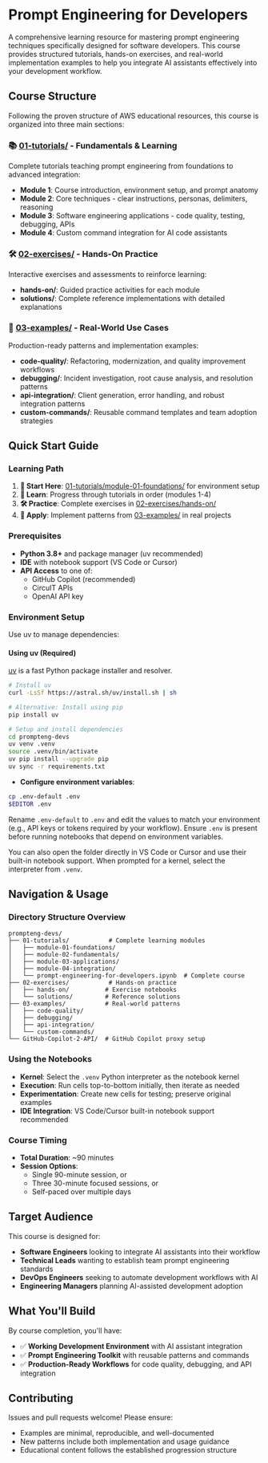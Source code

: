 # Prompt Engineering for Developers

A comprehensive learning resource for mastering prompt engineering techniques specifically designed for software developers. This course provides structured tutorials, hands-on exercises, and real-world implementation examples to help you integrate AI assistants effectively into your development workflow.

## Course Structure

Following the proven structure of AWS educational resources, this course is organized into three main sections:

### 📚 [01-tutorials/](./01-tutorials/) - Fundamentals & Learning
Complete tutorials teaching prompt engineering from foundations to advanced integration:
- **Module 1**: Course introduction, environment setup, and prompt anatomy
- **Module 2**: Core techniques - clear instructions, personas, delimiters, reasoning  
- **Module 3**: Software engineering applications - code quality, testing, debugging, APIs
- **Module 4**: Custom command integration for AI code assistants

### 🛠️ [02-exercises/](./02-exercises/) - Hands-On Practice
Interactive exercises and assessments to reinforce learning:
- **hands-on/**: Guided practice activities for each module
- **solutions/**: Complete reference implementations with detailed explanations

### 🎯 [03-examples/](./03-examples/) - Real-World Use Cases  
Production-ready patterns and implementation examples:
- **code-quality/**: Refactoring, modernization, and quality improvement workflows
- **debugging/**: Incident investigation, root cause analysis, and resolution patterns
- **api-integration/**: Client generation, error handling, and robust integration patterns
- **custom-commands/**: Reusable command templates and team adoption strategies

## Quick Start Guide

### Learning Path
1. **🎯 Start Here**: [01-tutorials/module-01-foundations/](./01-tutorials/module-01-foundations/) for environment setup
2. **📖 Learn**: Progress through tutorials in order (modules 1-4)  
3. **🛠️ Practice**: Complete exercises in [02-exercises/hands-on/](./02-exercises/hands-on/)
4. **🎯 Apply**: Implement patterns from [03-examples/](./03-examples/) in real projects

### Prerequisites
- **Python 3.8+** and package manager (uv recommended)
- **IDE** with notebook support (VS Code or Cursor)
- **API Access** to one of:
  - GitHub Copilot (recommended)
  - CircuIT APIs
  - OpenAI API key

### Environment Setup

Use uv to manage dependencies:

#### Using uv (Required)

[uv](https://github.com/astral-sh/uv) is a fast Python package installer and resolver.

```bash
# Install uv
curl -LsSf https://astral.sh/uv/install.sh | sh

# Alternative: Install using pip
pip install uv

# Setup and install dependencies
cd prompteng-devs
uv venv .venv
source .venv/bin/activate
uv pip install --upgrade pip
uv sync -r requirements.txt
```

- **Configure environment variables**:

```bash
cp .env-default .env
$EDITOR .env
```

Rename `.env-default` to `.env` and edit the values to match your environment (e.g., API keys or tokens required by your workflow). Ensure `.env` is present before running notebooks that depend on environment variables.


You can also open the folder directly in VS Code or Cursor and use their built-in notebook support. When prompted for a kernel, select the interpreter from `.venv`.

## Navigation & Usage

### Directory Structure Overview
```
prompteng-devs/
├── 01-tutorials/           # Complete learning modules
│   ├── module-01-foundations/
│   ├── module-02-fundamentals/  
│   ├── module-03-applications/
│   ├── module-04-integration/
│   └── prompt-engineering-for-developers.ipynb  # Complete course
├── 02-exercises/           # Hands-on practice
│   ├── hands-on/          # Exercise notebooks  
│   └── solutions/         # Reference solutions
├── 03-examples/           # Real-world patterns
│   ├── code-quality/
│   ├── debugging/
│   ├── api-integration/
│   └── custom-commands/
└── GitHub-Copilot-2-API/  # GitHub Copilot proxy setup
```

### Using the Notebooks
- **Kernel**: Select the `.venv` Python interpreter as the notebook kernel
- **Execution**: Run cells top-to-bottom initially, then iterate as needed  
- **Experimentation**: Create new cells for testing; preserve original examples
- **IDE Integration**: VS Code/Cursor built-in notebook support recommended

### Course Timing
- **Total Duration**: ~90 minutes
- **Session Options**: 
  - Single 90-minute session, or
  - Three 30-minute focused sessions, or  
  - Self-paced over multiple days

## Target Audience

This course is designed for:
- **Software Engineers** looking to integrate AI assistants into their workflow
- **Technical Leads** wanting to establish team prompt engineering standards
- **DevOps Engineers** seeking to automate development workflows with AI
- **Engineering Managers** planning AI-assisted development adoption

## What You'll Build

By course completion, you'll have:
- ✅ **Working Development Environment** with AI assistant integration
- ✅ **Prompt Engineering Toolkit** with reusable patterns and commands  
- ✅ **Production-Ready Workflows** for code quality, debugging, and API integration

## Contributing

Issues and pull requests welcome! Please ensure:
- Examples are minimal, reproducible, and well-documented
- New patterns include both implementation and usage guidance
- Educational content follows the established progression structure


